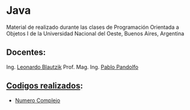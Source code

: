# Java
Material de realizado durante las clases de Programación Orientada a Objetos I de la Universidad Nacional del Oeste, Buenos Aires, Argentina

## Docentes:
Ing. [Leonardo Blautzik](https://github.com/leoblautzik)
Prof. Mag. Ing. [Pablo Pandolfo](ppandolfo@uno.edu.ar)

## [Codigos realizados](https://github.com/Phosphorus-M/Java/tree/master/src/Clases):
 - [Numero Complejo](https://github.com/Phosphorus-M/Java/blob/master/src/Clases/Complejo.java)
